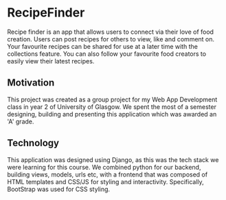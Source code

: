 # RecipeFinder
Recipe finder is an app that allows users to connect via their love of food creation. Users can post recipes for others to view, like and comment on. Your favourite recipes can be shared
for use at a later time with the collections feature. You can also follow your favourite food creators to easily view their latest recipes.

## Motivation
This project was created as a group project for my Web App Development class in year 2 of University of Glasgow. We spent the most of a semester designing, building and presenting 
this application which was awarded an 'A' grade.

## Technology
This application was designed using Django, as this was the tech stack we were learning for this course. We combined python for our backend, building views, models, urls etc, with a frontend 
that was composed of HTML templates and CSS/JS for styling and interactivity. Specifically, BootStrap was used for CSS styling.
